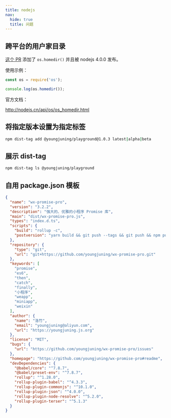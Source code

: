 ```yaml
---
title: nodejs
nav:
  hide: true
  title: 问题
---
```


## 跨平台的用户家目录

[这个 PR](https://github.com/nodejs/node/pull/1791) 添加了 `os.homedir()` 并且被 nodejs 4.0.0 发布。

使用示例：

```js
const os = require('os');

console.log(os.homedir());
```

官方文档：

http://nodejs.cn/api/os/os_homedir.html

## 将指定版本设置为指定标签

```sh
npm dist-tag add @youngjuning/playground@1.0.3 latest|alpha|beta
```

## 展示 dist-tag

```sh
npm dist-tag ls @youngjuning/playground
```

## 自用 package.json 模板

```json
{
  "name": "wx-promise-pro",
  "version": "3.2.2",
  "description": "强大的、优雅的小程序 Promise 库",
  "main": "dist/wx-promise-pro.js",
  "types": "index.d.ts",
  "scripts": {
    "build": "rollup -c",
    "postversion": "yarn build && git push --tags && git push && npm publish"
  },
  "repository": {
    "type": "git",
    "url": "git+https://github.com/youngjuning/wx-promise-pro.git"
  },
  "keywords": [
    "promise",
    "es6",
    "then",
    "catch",
    "finally",
    "小程序",
    "weapp",
    "miniapp",
    "weixin"
  ],
  "author": {
    "name": "洛竹",
    "email": "youngjuning@aliyun.com",
    "url": "https://youngjuning.js.org"
  },
  "license": "MIT",
  "bugs": {
    "url": "https://github.com/youngjuning/wx-promise-pro/issues"
  },
  "homepage": "https://github.com/youngjuning/wx-promise-pro#readme",
  "devDependencies": {
    "@babel/core": "^7.8.7",
    "@babel/preset-env": "^7.8.7",
    "rollup": "^1.28.0",
    "rollup-plugin-babel": "^4.3.3",
    "rollup-plugin-commonjs": "^10.1.0",
    "rollup-plugin-json": "^4.0.0",
    "rollup-plugin-node-resolve": "^5.2.0",
    "rollup-plugin-terser": "^5.1.3"
  }
}
```
